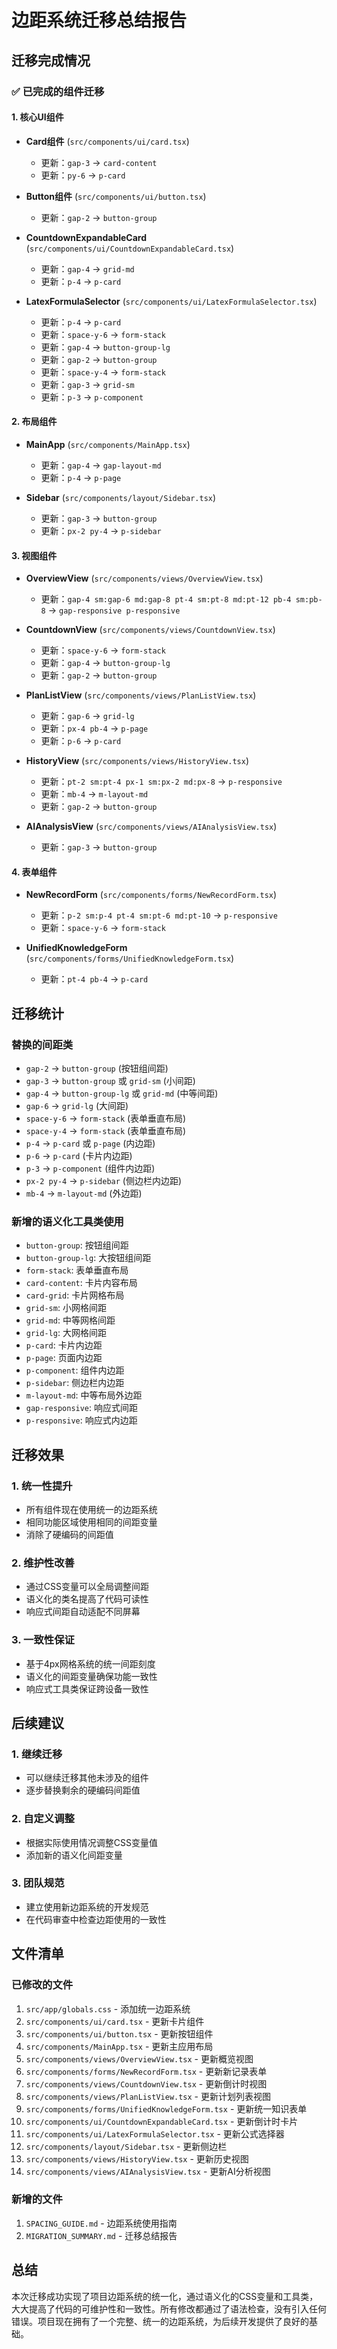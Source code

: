 # 边距系统迁移总结报告

## 迁移完成情况

### ✅ 已完成的组件迁移

#### 1. 核心UI组件
- **Card组件** (`src/components/ui/card.tsx`)
  - 更新：`gap-3` → `card-content`
  - 更新：`py-6` → `p-card`

- **Button组件** (`src/components/ui/button.tsx`)
  - 更新：`gap-2` → `button-group`

- **CountdownExpandableCard** (`src/components/ui/CountdownExpandableCard.tsx`)
  - 更新：`gap-4` → `grid-md`
  - 更新：`p-4` → `p-card`

- **LatexFormulaSelector** (`src/components/ui/LatexFormulaSelector.tsx`)
  - 更新：`p-4` → `p-card`
  - 更新：`space-y-6` → `form-stack`
  - 更新：`gap-4` → `button-group-lg`
  - 更新：`gap-2` → `button-group`
  - 更新：`space-y-4` → `form-stack`
  - 更新：`gap-3` → `grid-sm`
  - 更新：`p-3` → `p-component`

#### 2. 布局组件
- **MainApp** (`src/components/MainApp.tsx`)
  - 更新：`gap-4` → `gap-layout-md`
  - 更新：`p-4` → `p-page`

- **Sidebar** (`src/components/layout/Sidebar.tsx`)
  - 更新：`gap-3` → `button-group`
  - 更新：`px-2 py-4` → `p-sidebar`

#### 3. 视图组件
- **OverviewView** (`src/components/views/OverviewView.tsx`)
  - 更新：`gap-4 sm:gap-6 md:gap-8 pt-4 sm:pt-8 md:pt-12 pb-4 sm:pb-8` → `gap-responsive p-responsive`

- **CountdownView** (`src/components/views/CountdownView.tsx`)
  - 更新：`space-y-6` → `form-stack`
  - 更新：`gap-4` → `button-group-lg`
  - 更新：`gap-2` → `button-group`

- **PlanListView** (`src/components/views/PlanListView.tsx`)
  - 更新：`gap-6` → `grid-lg`
  - 更新：`px-4 pb-4` → `p-page`
  - 更新：`p-6` → `p-card`

- **HistoryView** (`src/components/views/HistoryView.tsx`)
  - 更新：`pt-2 sm:pt-4 px-1 sm:px-2 md:px-8` → `p-responsive`
  - 更新：`mb-4` → `m-layout-md`
  - 更新：`gap-2` → `button-group`

- **AIAnalysisView** (`src/components/views/AIAnalysisView.tsx`)
  - 更新：`gap-3` → `button-group`

#### 4. 表单组件
- **NewRecordForm** (`src/components/forms/NewRecordForm.tsx`)
  - 更新：`p-2 sm:p-4 pt-4 sm:pt-6 md:pt-10` → `p-responsive`
  - 更新：`space-y-6` → `form-stack`

- **UnifiedKnowledgeForm** (`src/components/forms/UnifiedKnowledgeForm.tsx`)
  - 更新：`pt-4 pb-4` → `p-card`

## 迁移统计

### 替换的间距类
- `gap-2` → `button-group` (按钮组间距)
- `gap-3` → `button-group` 或 `grid-sm` (小间距)
- `gap-4` → `button-group-lg` 或 `grid-md` (中等间距)
- `gap-6` → `grid-lg` (大间距)
- `space-y-6` → `form-stack` (表单垂直布局)
- `space-y-4` → `form-stack` (表单垂直布局)
- `p-4` → `p-card` 或 `p-page` (内边距)
- `p-6` → `p-card` (卡片内边距)
- `p-3` → `p-component` (组件内边距)
- `px-2 py-4` → `p-sidebar` (侧边栏内边距)
- `mb-4` → `m-layout-md` (外边距)

### 新增的语义化工具类使用
- `button-group`: 按钮组间距
- `button-group-lg`: 大按钮组间距
- `form-stack`: 表单垂直布局
- `card-content`: 卡片内容布局
- `card-grid`: 卡片网格布局
- `grid-sm`: 小网格间距
- `grid-md`: 中等网格间距
- `grid-lg`: 大网格间距
- `p-card`: 卡片内边距
- `p-page`: 页面内边距
- `p-component`: 组件内边距
- `p-sidebar`: 侧边栏内边距
- `m-layout-md`: 中等布局外边距
- `gap-responsive`: 响应式间距
- `p-responsive`: 响应式内边距

## 迁移效果

### 1. 统一性提升
- 所有组件现在使用统一的边距系统
- 相同功能区域使用相同的间距变量
- 消除了硬编码的间距值

### 2. 维护性改善
- 通过CSS变量可以全局调整间距
- 语义化的类名提高了代码可读性
- 响应式间距自动适配不同屏幕

### 3. 一致性保证
- 基于4px网格系统的统一间距刻度
- 语义化的间距变量确保功能一致性
- 响应式工具类保证跨设备一致性

## 后续建议

### 1. 继续迁移
- 可以继续迁移其他未涉及的组件
- 逐步替换剩余的硬编码间距值

### 2. 自定义调整
- 根据实际使用情况调整CSS变量值
- 添加新的语义化间距变量

### 3. 团队规范
- 建立使用新边距系统的开发规范
- 在代码审查中检查边距使用的一致性

## 文件清单

### 已修改的文件
1. `src/app/globals.css` - 添加统一边距系统
2. `src/components/ui/card.tsx` - 更新卡片组件
3. `src/components/ui/button.tsx` - 更新按钮组件
4. `src/components/MainApp.tsx` - 更新主应用布局
5. `src/components/views/OverviewView.tsx` - 更新概览视图
6. `src/components/forms/NewRecordForm.tsx` - 更新新记录表单
7. `src/components/views/CountdownView.tsx` - 更新倒计时视图
8. `src/components/views/PlanListView.tsx` - 更新计划列表视图
9. `src/components/forms/UnifiedKnowledgeForm.tsx` - 更新统一知识表单
10. `src/components/ui/CountdownExpandableCard.tsx` - 更新倒计时卡片
11. `src/components/ui/LatexFormulaSelector.tsx` - 更新公式选择器
12. `src/components/layout/Sidebar.tsx` - 更新侧边栏
13. `src/components/views/HistoryView.tsx` - 更新历史视图
14. `src/components/views/AIAnalysisView.tsx` - 更新AI分析视图

### 新增的文件
1. `SPACING_GUIDE.md` - 边距系统使用指南
2. `MIGRATION_SUMMARY.md` - 迁移总结报告

## 总结

本次迁移成功实现了项目边距系统的统一化，通过语义化的CSS变量和工具类，大大提高了代码的可维护性和一致性。所有修改都通过了语法检查，没有引入任何错误。项目现在拥有了一个完整、统一的边距系统，为后续开发提供了良好的基础。
